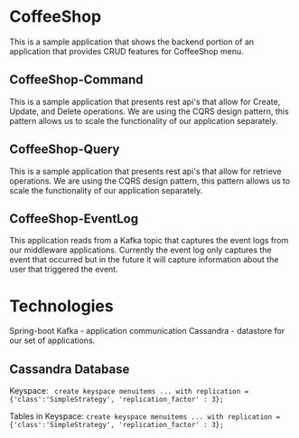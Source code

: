 # CoffeeShop
This is a sample application that shows the backend portion of an application that provides CRUD features for CoffeeShop menu.

## CoffeeShop-Command
This is a sample application that presents rest api's that allow for Create, Update, and Delete operations.  We are using the CQRS design pattern, this pattern allows us to scale the functionality of our application separately.

## CoffeeShop-Query
This is a sample application that presents rest api's that allow for retrieve operations.  We are using the CQRS design pattern, this pattern allows us to scale the functionality of our application separately.


## CoffeeShop-EventLog
This application reads from a Kafka topic that captures the event logs from our middleware applications.  Currently the event log only captures the event that occurred but in the future it will capture information about the user that triggered the event.

# Technologies
Spring-boot
Kafka - application communication
Cassandra -  datastore for our set of applications.



## Cassandra Database

Keyspace:
` create keyspace menuitems
   ... with replication = {'class':'SimpleStrategy', 'replication_factor' : 3};`
   
Tables in Keyspace:
 `create keyspace menuitems
   ... with replication = {'class':'SimpleStrategy', 'replication_factor' : 3};`
